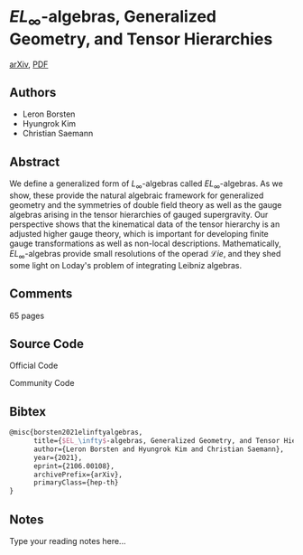 
# $EL_\infty$-algebras, Generalized Geometry, and Tensor Hierarchies

[arXiv](https://arxiv.org/abs/2106.0108), [PDF](https://arxiv.org/pdf/2106.0108.pdf)

## Authors

- Leron Borsten
- Hyungrok Kim
- Christian Saemann

## Abstract

We define a generalized form of $L_\infty$-algebras called $EL_\infty$-algebras. As we show, these provide the natural algebraic framework for generalized geometry and the symmetries of double field theory as well as the gauge algebras arising in the tensor hierarchies of gauged supergravity. Our perspective shows that the kinematical data of the tensor hierarchy is an adjusted higher gauge theory, which is important for developing finite gauge transformations as well as non-local descriptions. Mathematically, $EL_\infty$-algebras provide small resolutions of the operad $\mathcal{L}ie$, and they shed some light on Loday's problem of integrating Leibniz algebras.

## Comments

65 pages

## Source Code

Official Code



Community Code



## Bibtex

```tex
@misc{borsten2021elinftyalgebras,
      title={$EL_\infty$-algebras, Generalized Geometry, and Tensor Hierarchies}, 
      author={Leron Borsten and Hyungrok Kim and Christian Saemann},
      year={2021},
      eprint={2106.00108},
      archivePrefix={arXiv},
      primaryClass={hep-th}
}
```

## Notes

Type your reading notes here...

